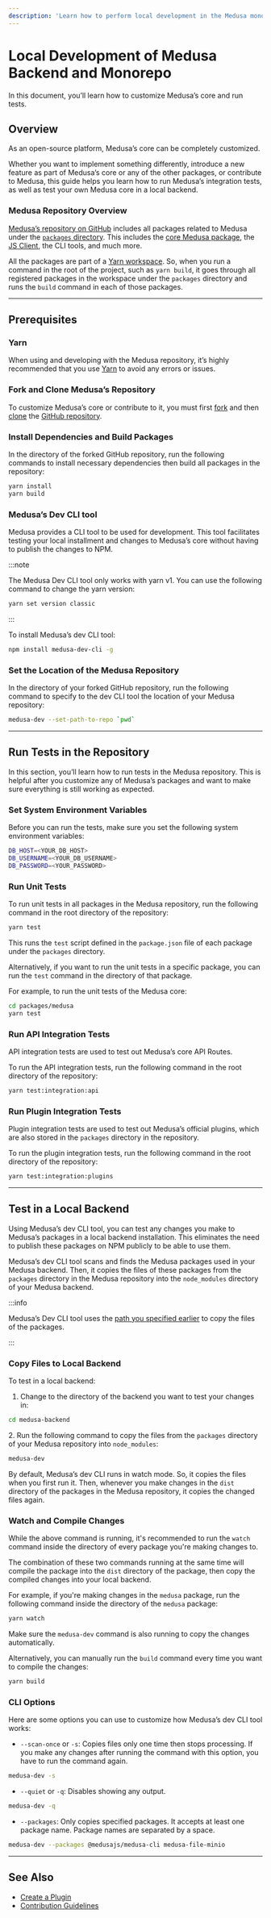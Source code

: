 ```yaml
---
description: 'Learn how to perform local development in the Medusa monorepo. This includes how to use the dev CLI tool and perform unit, integration, and plugin tests.'
---
```


# Local Development of Medusa Backend and Monorepo

In this document, you’ll learn how to customize Medusa’s core and run tests.

## Overview

As an open-source platform, Medusa’s core can be completely customized.

Whether you want to implement something differently, introduce a new feature as part of Medusa’s core or any of the other packages, or contribute to Medusa, this guide helps you learn how to run Medusa’s integration tests, as well as test your own Medusa core in a local backend.

### Medusa Repository Overview

[Medusa’s repository on GitHub](https://github.com/medusajs/medusa) includes all packages related to Medusa under the [`packages` directory](https://github.com/medusajs/medusa/tree/master/packages). This includes the [core Medusa package](https://github.com/medusajs/medusa/tree/master/packages/medusa), the [JS Client](https://github.com/medusajs/medusa/tree/master/packages/medusa-js), the CLI tools, and much more.

All the packages are part of a [Yarn workspace](https://classic.yarnpkg.com/lang/en/docs/workspaces/). So, when you run a command in the root of the project, such as `yarn build`, it goes through all registered packages in the workspace under the `packages` directory and runs the `build` command in each of those packages.

---

## Prerequisites

### Yarn

When using and developing with the Medusa repository, it’s highly recommended that you use [Yarn](https://yarnpkg.com/getting-started/install) to avoid any errors or issues.

### Fork and Clone Medusa’s Repository

To customize Medusa’s core or contribute to it, you must first [fork](https://docs.github.com/en/get-started/quickstart/fork-a-repo) and then [clone](https://docs.github.com/en/get-started/quickstart/fork-a-repo#cloning-your-forked-repository) the [GitHub repository](https://github.com/medusajs/medusa).

### Install Dependencies and Build Packages

In the directory of the forked GitHub repository, run the following commands to install necessary dependencies then build all packages in the repository:

```bash
yarn install
yarn build
```

### Medusa’s Dev CLI tool

Medusa provides a CLI tool to be used for development. This tool facilitates testing your local installment and changes to Medusa’s core without having to publish the changes to NPM.

:::note

The Medusa Dev CLI tool only works with yarn v1. You can use the following command to change the yarn version:

```bash
yarn set version classic
```

:::

To install Medusa’s dev CLI tool:

```bash npm2yarn
npm install medusa-dev-cli -g
```

### Set the Location of the Medusa Repository

In the directory of your forked GitHub repository, run the following command to specify to the dev CLI tool the location of your Medusa repository:

```bash
medusa-dev --set-path-to-repo `pwd`
```

---

## Run Tests in the Repository

In this section, you’ll learn how to run tests in the Medusa repository. This is helpful after you customize any of Medusa’s packages and want to make sure everything is still working as expected.

### Set System Environment Variables

Before you can run the tests, make sure you set the following system environment variables:

```bash
DB_HOST=<YOUR_DB_HOST>
DB_USERNAME=<YOUR_DB_USERNAME>
DB_PASSWORD=<YOUR_PASSWORD>
```

### Run Unit Tests

To run unit tests in all packages in the Medusa repository, run the following command in the root directory of the repository:

```bash
yarn test
```

This runs the `test` script defined in the `package.json` file of each package under the `packages` directory.

Alternatively, if you want to run the unit tests in a specific package, you can run the `test` command in the directory of that package.

For example, to run the unit tests of the Medusa core:

```bash
cd packages/medusa
yarn test
```

### Run API Integration Tests

API integration tests are used to test out Medusa’s core API Routes.

To run the API integration tests, run the following command in the root directory of the repository:

```bash
yarn test:integration:api
```

### Run Plugin Integration Tests

Plugin integration tests are used to test out Medusa’s official plugins, which are also stored in the `packages` directory in the repository.

To run the plugin integration tests, run the following command in the root directory of the repository:

```bash
yarn test:integration:plugins
```

---

## Test in a Local Backend

Using Medusa’s dev CLI tool, you can test any changes you make to Medusa’s packages in a local backend installation. This eliminates the need to publish these packages on NPM publicly to be able to use them.

Medusa’s dev CLI tool scans and finds the Medusa packages used in your Medusa backend. Then, it copies the files of these packages from the `packages` directory in the Medusa repository into the `node_modules` directory of your Medusa backend.

:::info

Medusa’s Dev CLI tool uses the [path you specified earlier](#set-the-location-of-the-medusa-repository) to copy the files of the packages.

:::

### Copy Files to Local Backend

To test in a local backend:

1. Change to the directory of the backend you want to test your changes in:

```bash
cd medusa-backend
```

2\. Run the following command to copy the files from the `packages` directory of your Medusa repository into `node_modules`:

```bash
medusa-dev
```

By default, Medusa’s dev CLI runs in watch mode. So, it copies the files when you first run it. Then, whenever you make changes in the `dist` directory of the packages in the Medusa repository, it copies the changed files again.

### Watch and Compile Changes

While the above command is running, it's recommended to run the `watch` command inside the directory of every package you're making changes to.

The combination of these two commands running at the same time will compile the package into the `dist` directory of the package, then copy the compiled changes into your local backend.

For example, if you're making changes in the `medusa` package, run the following command inside the directory of the `medusa` package:

```bash title=packages/medusa
yarn watch
```

Make sure the `medusa-dev` command is also running to copy the changes automatically.

Alternatively, you can manually run the `build` command every time you want to compile the changes:

```bash title=packages/medusa
yarn build
```

### CLI Options

Here are some options you can use to customize how Medusa’s dev CLI tool works:

- `--scan-once` or `-s`: Copies files only one time then stops processing. If you make any changes after running the command with this option, you have to run the command again.

```bash
medusa-dev -s
```

- `--quiet` or `-q`: Disables showing any output.

```bash
medusa-dev -q
```

- `--packages`: Only copies specified packages. It accepts at least one package name. Package names are separated by a space.

```bash
medusa-dev --packages @medusajs/medusa-cli medusa-file-minio
```

---

## See Also

- [Create a Plugin](../plugins/create.mdx)
- [Contribution Guidelines](https://github.com/medusajs/medusa/blob/master/CONTRIBUTING.md)
